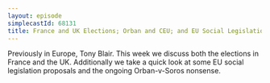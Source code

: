 ```yaml
---
layout: episode
simplecastId: 68131
title: France and UK Elections; Orban and CEU; and EU Social Legislation 
---
```


Previously in Europe, Tony Blair. This week we discuss both the elections in France and the UK. Additionally we take a quick look at some EU social legislation proposals and the ongoing Orban-v-Soros nonsense.

